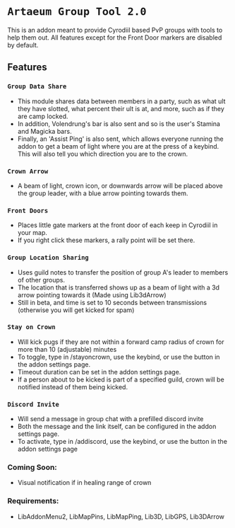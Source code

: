 # `Artaeum Group Tool 2.0`

This is an addon meant to provide Cyrodiil based PvP groups with tools to help them out. All features except for the Front Door markers are disabled by default.

## Features

### `Group Data Share`
- This module shares data between members in a party, such as what ult they have slotted, what percent their ult is at, and more, such as if they are camp locked.
- In addition, Volendrung's bar is also sent and so is the user's Stamina and Magicka bars.
- Finally, an 'Assist Ping' is also sent, which allows everyone running the addon to get a beam of light where you are at the press of a keybind. This will also tell you which direction you are to the crown.

### `Crown Arrow`
- A beam of light, crown icon, or downwards arrow will be placed above the group leader, with a blue arrow pointing towards them.

### `Front Doors`
- Places little gate markers at the front door of each keep in Cyrodiil in your map.
- If you right click these markers, a rally point will be set there.

### `Group Location Sharing`
- Uses guild notes to transfer the position of group A's leader to members of other groups.
- The location that is transferred shows up as a beam of light with a 3d arrow pointing towards it (Made using Lib3dArrow)
- Still in beta, and time is set to 10 seconds between transmissions (otherwise you will get kicked for spam)

### `Stay on Crown`
- Will kick pugs if they are not within a forward camp radius of crown for more than 10 (adjustable) minutes
- To toggle, type in /stayoncrown, use the keybind, or use the button in the addon settings page.
- Timeout duration can be set in the addon settings page.
- If a person about to be kicked is part of a specified guild, crown will be notified instead of them being kicked.

### `Discord Invite`
- Will send a message in group chat with a prefilled discord invite
- Both the message and the link itself, can be configured in the addon settings page.
- To activate, type in /addiscord, use the keybind, or use the button in the addon settings page

### Coming Soon:
- Visual notification if in healing range of crown

### Requirements:
- LibAddonMenu2, LibMapPins, LibMapPing, Lib3D, LibGPS, Lib3DArrow